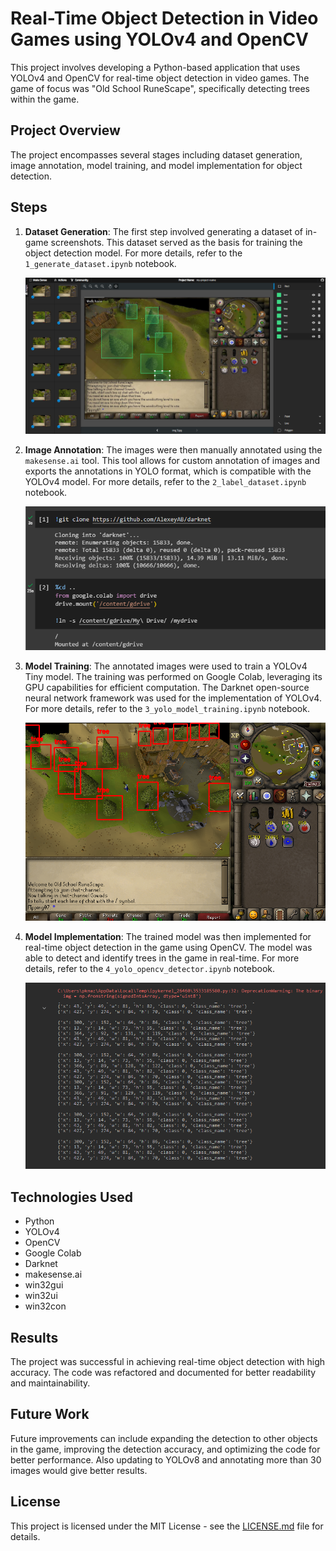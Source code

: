 # Real-Time Object Detection in Video Games using YOLOv4 and OpenCV

This project involves developing a Python-based application that uses YOLOv4 and OpenCV for real-time object detection in video games. The game of focus was "Old School RuneScape", specifically detecting trees within the game.

## Project Overview

The project encompasses several stages including dataset generation, image annotation, model training, and model implementation for object detection.

## Steps

1. **Dataset Generation**: The first step involved generating a dataset of in-game screenshots. This dataset served as the basis for training the object detection model. For more details, refer to the `1_generate_dataset.ipynb` notebook.

    ![Dataset Generation](./readmeimages/annotations.png)

2. **Image Annotation**: The images were then manually annotated using the `makesense.ai` tool. This tool allows for custom annotation of images and exports the annotations in YOLO format, which is compatible with the YOLOv4 model. For more details, refer to the `2_label_dataset.ipynb` notebook.

    ![Image Annotation](./readmeimages/darknet.png)

3. **Model Training**: The annotated images were used to train a YOLOv4 Tiny model. The training was performed on Google Colab, leveraging its GPU capabilities for efficient computation. The Darknet open-source neural network framework was used for the implementation of YOLOv4. For more details, refer to the `3_yolo_model_training.ipynb` notebook.

    ![Model Training](./readmeimages/image.png)

4. **Model Implementation**: The trained model was then implemented for real-time object detection in the game using OpenCV. The model was able to detect and identify trees in the game in real-time. For more details, refer to the `4_yolo_opencv_detector.ipynb` notebook.

    ![Model Implementation](./readmeimages/terminaloutput.png)

## Technologies Used

- Python
- YOLOv4
- OpenCV
- Google Colab
- Darknet
- makesense.ai
- win32gui
- win32ui
- win32con

## Results

The project was successful in achieving real-time object detection with high accuracy. The code was refactored and documented for better readability and maintainability.

## Future Work

Future improvements can include expanding the detection to other objects in the game, improving the detection accuracy, and optimizing the code for better performance. Also updating to YOLOv8 and annotating more than 30 images would give better results. 

## License

This project is licensed under the MIT License - see the [LICENSE.md](LICENSE.md) file for details.
